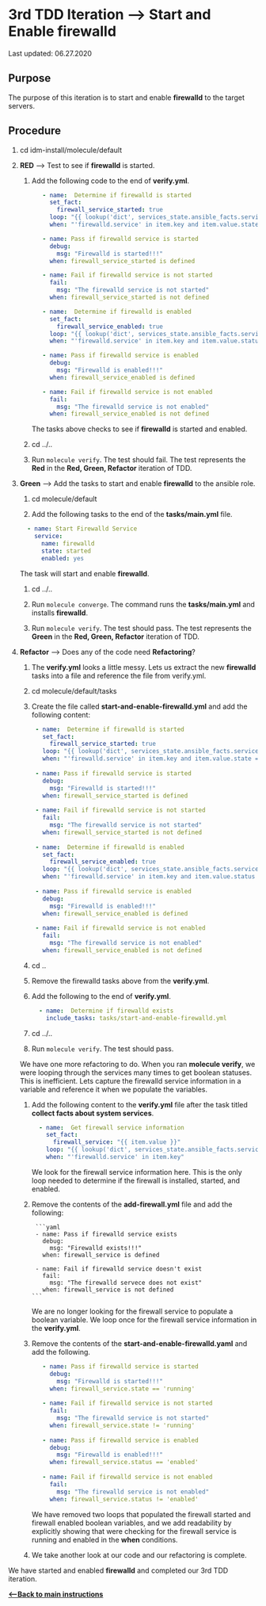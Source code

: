 # 3rd TDD Iteration --> Start and Enable firewalld

Last updated: 06.27.2020

## Purpose

The purpose of this iteration is to start and enable **firewalld** to the target servers.

## Procedure
1. cd idm-install/molecule/default

1. **RED** --> Test to see if **firewalld** is started.
    
    1. Add the following code to the end of **verify.yml**.
        
        ```yaml
           - name:  Determine if firewalld is started
             set_fact:
               firewall_service_started: true
             loop: "{{ lookup('dict', services_state.ansible_facts.services) }}"
             when: "'firewalld.service' in item.key and item.value.state == 'running'"
       
           - name: Pass if firewalld service is started
             debug:
               msg: "Firewalld is started!!!"
             when: firewall_service_started is defined
       
           - name: Fail if firewalld service is not started
             fail:
               msg: "The firewalld service is not started"
             when: firewall_service_started is not defined
       
           - name:  Determine if firewalld is enabled
             set_fact:
               firewall_service_enabled: true
             loop: "{{ lookup('dict', services_state.ansible_facts.services) }}"
             when: "'firewalld.service' in item.key and item.value.status == 'enabled'"
       
           - name: Pass if firewalld service is enabled
             debug:
               msg: "Firewalld is enabled!!!"
             when: firewall_service_enabled is defined
       
           - name: Fail if firewalld service is not enabled
             fail:
               msg: "The firewalld service is not enabled"
             when: firewall_service_enabled is not defined
        ```
           
        The tasks above checks to see if **firewalld** is started and enabled.
        
    1. cd ../..
    1. Run `molecule verify`.  The test should fail.  The test represents
       the **Red** in the **Red, Green, Refactor** iteration of TDD.

1. **Green** --> Add the tasks to start and enable **firewalld** to the ansible role.
     
    1. cd molecule/default
        
    1. Add the following tasks to the end of the **tasks/main.yml** file.
        
    ```yaml
      - name: Start Firewalld Service
        service:
          name: firewalld
          state: started
          enabled: yes
    ```   
           
    The task will start and enable **firewalld**.
        
    1. cd ../..
    
    1. Run `molecule converge`.  The command runs the **tasks/main.yml**
    and installs **firewalld**.
    
    1. Run `molecule verify`. The test should pass.  The test represents
    the **Green** in the **Red, Green, Refactor** iteration of TDD.

1. **Refactor** --> Does any of the code need **Refactoring**?

    1. The **verify.yml** looks a little messy.  Lets us extract the new **firewalld**
        tasks into a file and reference the file from verify.yml.
        
    1. cd molecule/default/tasks
        
    1. Create the file called **start-and-enable-firewalld.yml** and add the following content:
        
        ```yaml
         - name:  Determine if firewalld is started
           set_fact:
             firewall_service_started: true
           loop: "{{ lookup('dict', services_state.ansible_facts.services) }}"
           when: "'firewalld.service' in item.key and item.value.state == 'running'"
     
         - name: Pass if firewalld service is started
           debug:
             msg: "Firewalld is started!!!"
           when: firewall_service_started is defined
     
         - name: Fail if firewalld service is not started
           fail:
             msg: "The firewalld service is not started"
           when: firewall_service_started is not defined
     
         - name:  Determine if firewalld is enabled
           set_fact:
             firewall_service_enabled: true
           loop: "{{ lookup('dict', services_state.ansible_facts.services) }}"
           when: "'firewalld.service' in item.key and item.value.status == 'enabled'"
     
         - name: Pass if firewalld service is enabled
           debug:
             msg: "Firewalld is enabled!!!"
           when: firewall_service_enabled is defined
     
         - name: Fail if firewalld service is not enabled
           fail:
             msg: "The firewalld service is not enabled"
           when: firewall_service_enabled is not defined
    
       ```
        
    1. cd ..
        
    1. Remove the firewalld tasks above from the **verify.yml**.
        
    1. Add the following to the end of **verify.yml**.
        
        ```yaml
          - name:  Determine if firewalld exists
            include_tasks: tasks/start-and-enable-firewalld.yml
       ```          
           
    1. cd ../..
    1. Run `molecule verify`.  The test should pass.
    
    We have one more refactoring to do.  When you ran **molecule verify**,
    we were looping through the services many times to get boolean statuses.
    This is inefficient.  Lets capture the firewalld service information in a
    variable and reference it when we populate the variables.
    
    1. Add the following content to the **verify.yml** file after the task titled
    **collect facts about system services**.
    
        ```yaml
          - name:  Get firewall service information
            set_fact:
              firewall_service: "{{ item.value }}"
            loop: "{{ lookup('dict', services_state.ansible_facts.services) }}"
            when: "'firewalld.service' in item.key"
       ```
       
       We look for the firewall service information here.  This is the only loop
       needed to determine if the firewall is installed, started, and enabled.
       
    1. Remove the contents of the **add-firewall.yml** file and add the following:
    
            ```yaml
            - name: Pass if firewalld service exists
              debug:
                msg: "Firewalld exists!!!"
              when: firewall_service is defined
            
            - name: Fail if firewalld service doesn't exist
              fail:
                msg: "The firewalld servece does not exist"
              when: firewall_service is not defined
           ```
     
       We are no longer looking for the firewall service to populate a boolean variable.
       We loop once for the firewall service information in the **verify.yml**.
       
     1. Remove the contents of the **start-and-enable-firewalld.yaml** and add the
     following.
     
         ```yaml
            - name: Pass if firewalld service is started
              debug:
                msg: "Firewalld is started!!!"
              when: firewall_service.state == 'running'
            
            - name: Fail if firewalld service is not started
              fail:
                msg: "The firewalld service is not started"
              when: firewall_service.state != 'running'
            
            - name: Pass if firewalld service is enabled
              debug:
                msg: "Firewalld is enabled!!!"
              when: firewall_service.status == 'enabled'
            
            - name: Fail if firewalld service is not enabled
              fail:
                msg: "The firewalld service is not enabled"
              when: firewall_service.status != 'enabled'
        ```
    
        We have removed two loops that populated the firewall started and
        firewall enabled boolean variables, and we add readability
        by explicitly showing that were checking for the firewall service is running
        and enabled in the **when** conditions.
     1. We take another look at our code and our refactoring is complete.

We have started and enabled **firewalld** and completed our 3rd TDD iteration.

[**<--Back to main instructions**](../readme.md#3rdTDD)
